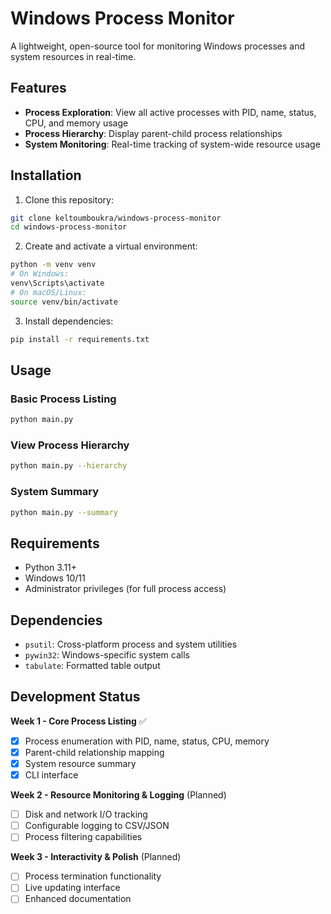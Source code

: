 # Windows Process Monitor

A lightweight, open-source tool for monitoring Windows processes and system resources in real-time.

## Features

- **Process Exploration**: View all active processes with PID, name, status, CPU, and memory usage
- **Process Hierarchy**: Display parent-child process relationships
- **System Monitoring**: Real-time tracking of system-wide resource usage

## Installation

1. Clone this repository:
```bash
git clone keltoumboukra/windows-process-monitor
cd windows-process-monitor
```

2. Create and activate a virtual environment:
```bash
python -m venv venv
# On Windows:
venv\Scripts\activate
# On macOS/Linux:
source venv/bin/activate
```

3. Install dependencies:
```bash
pip install -r requirements.txt
```

## Usage

### Basic Process Listing
```bash
python main.py
```

### View Process Hierarchy
```bash
python main.py --hierarchy
```

### System Summary
```bash
python main.py --summary
```

## Requirements

- Python 3.11+
- Windows 10/11
- Administrator privileges (for full process access)

## Dependencies

- `psutil`: Cross-platform process and system utilities
- `pywin32`: Windows-specific system calls
- `tabulate`: Formatted table output

## Development Status

**Week 1 - Core Process Listing** ✅
- [x] Process enumeration with PID, name, status, CPU, memory
- [x] Parent-child relationship mapping
- [x] System resource summary
- [x] CLI interface

**Week 2 - Resource Monitoring & Logging** (Planned)
- [ ] Disk and network I/O tracking
- [ ] Configurable logging to CSV/JSON
- [ ] Process filtering capabilities

**Week 3 - Interactivity & Polish** (Planned)
- [ ] Process termination functionality
- [ ] Live updating interface
- [ ] Enhanced documentation